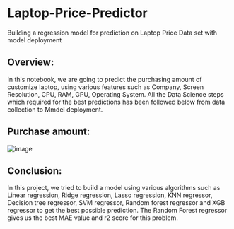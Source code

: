 # Laptop-Price-Predictor
Building a regression model for prediction on Laptop Price Data set with model deployment

## Overview:
In this notebook, we are going to predict the purchasing amount of customize laptop, using various features such as Company, Screen Resolution, CPU, RAM, GPU, Operating System.
All the Data Science steps which required for the best predictions has been followed below from data collection to Mmdel deployment.

## Purchase amount:
![image](https://user-images.githubusercontent.com/103682825/176015200-9d92b968-5e47-4fe6-aa48-a5e018945559.png)

## Conclusion:
In this project, we tried to build a model using various algorithms such as Linear regression, Ridge regression, Lasso regression, KNN regressor, Decision tree regressor, SVM regressor, Random forest regressor and XGB regressor to get the best possible prediction.
The Random Forest regressor gives us the best MAE value and r2 score for this problem.
